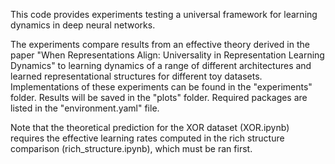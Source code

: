 This code provides experiments testing a universal framework for learning dynamics in deep neural networks.

The experiments compare results from an effective theory derived in the paper "When Representations Align: Universality in Representation Learning Dynamics" to learning dynamics of a range of different architectures and learned representational structures for different toy datasets. Implementations of these experiments can be found in the "experiments" folder. Results will be saved in the "plots" folder. Required packages are listed in the "environment.yaml" file.

Note that the theoretical prediction for the XOR dataset (XOR.ipynb) requires the effective learning rates computed in the rich structure comparison (rich_structure.ipynb), which must be ran first.
